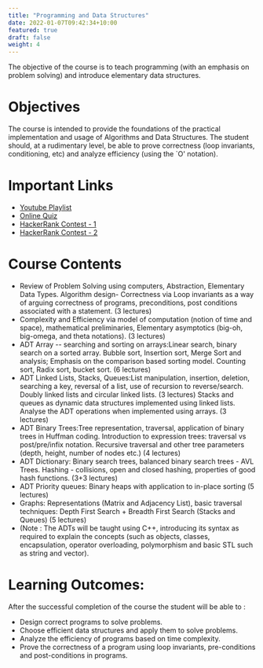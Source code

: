 ```yaml
---
title: "Programming and Data Structures"
date: 2022-01-07T09:42:34+10:00
featured: true
draft: false
weight: 4
---
```


The objective of the course is to teach programming (with an emphasis on problem solving) and introduce elementary data structures. 


# Objectives
The course is intended to provide the foundations of the practical implementation and usage of Algorithms and Data Structures. The student should, at a rudimentary level, be able to prove correctness (loop invariants, conditioning, etc) and analyze efficiency (using the `O' notation).

# Important Links
- [Youtube Playlist](https://www.youtube.com/playlist?list=PL54i8TI-dREbzNcbJUMlVR86T3CZE2EXW)
- [Online Quiz]()
- [HackerRank Contest - 1]()
- [HackerRank Contest - 2]()

# Course Contents
- Review of Problem Solving using computers, Abstraction, Elementary Data Types. Algorithm design- Correctness via Loop invariants as a way of arguing correctness of programs, preconditions, post conditions associated with a statement. (3 lectures)
- Complexity and Efficiency via model of computation (notion of time and space), mathematical preliminaries, Elementary asymptotics (big-oh, big-omega, and theta notations). (3 lectures)
- ADT Array -- searching and sorting on arrays:Linear search, binary search on a sorted array. Bubble sort, Insertion sort, Merge Sort and analysis; Emphasis on the comparison based sorting model. Counting sort, Radix sort, bucket sort. (6 lectures)
- ADT Linked Lists, Stacks, Queues:List manipulation, insertion, deletion, searching a key, reversal of a list, use of recursion to reverse/search. Doubly linked lists and circular linked lists. (3 lectures)
Stacks and queues as dynamic data structures implemented using linked lists. Analyse the ADT operations when implemented using arrays. (3 lectures)
- ADT Binary Trees:Tree representation, traversal, application of binary trees in Huffman coding. Introduction to expression trees: traversal vs post/pre/infix notation. Recursive traversal and other tree parameters (depth, height, number of nodes etc.) (4 lectures)
- ADT Dictionary: Binary search trees, balanced binary search trees - AVL Trees. Hashing - collisions, open and closed hashing, properties of good hash functions. (3+3 lectures)
- ADT Priority queues: Binary heaps with application to in-place sorting (5 lectures)
- Graphs: Representations (Matrix and Adjacency List), basic traversal techniques: Depth First Search + Breadth First Search (Stacks and Queues) (5 lectures)
- (Note : The ADTs will be taught using C++, introducing its syntax as required to explain the concepts (such as objects, classes, encapsulation, operator overloading, polymorphism and basic STL such as string and vector).


# Learning Outcomes:
After the successful completion of the course the student will be able to :
- Design correct programs to solve problems.
- Choose efficient data structures and apply them to solve problems.
- Analyze the efficiency of programs based on time complexity.
- Prove the correctness of a program using loop invariants, pre-conditions and post-conditions in programs.